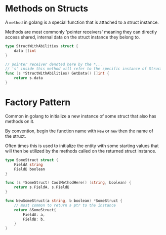 # Methods on Structs

A `method` in golang is a special function that is attached to a struct instance.

Methods are most commonly 'pointer receivers' meaning they can directly access shared, internal data on the struct instance they belong to.

```go
type StructWithAbilities struct {
	data []int
}

// pointer receiver denoted here by the *...
// 's' inside this method will refer to the specific instance of StructWithAbilities rather than a copy of the data.
func (s *StructWithAbilities) GetData() []int {
	return s.data
}
```

# Factory Pattern

Common in golang to initialize a new instance of some struct that also has methods on it.

By convention, begin the function name with `New` or `new` then the name of the struct.

Often times this is used to initialize the entity with some starting values that will then be utilized by the methods called on the returned struct instance.

```go
type SomeStruct struct {
	FieldA string
	FieldB boolean
}

func (s *SomeStruct) CoolMethodHere() (string, boolean) {
	return s.FieldA, s.FieldB
}

func NewSomeStruct(a string, b boolean) *SomeStruct {
	// most common to return a ptr to the instance
	return &SomeStruct{
		FieldA: a,
		FieldB: b,
	}
}
```
